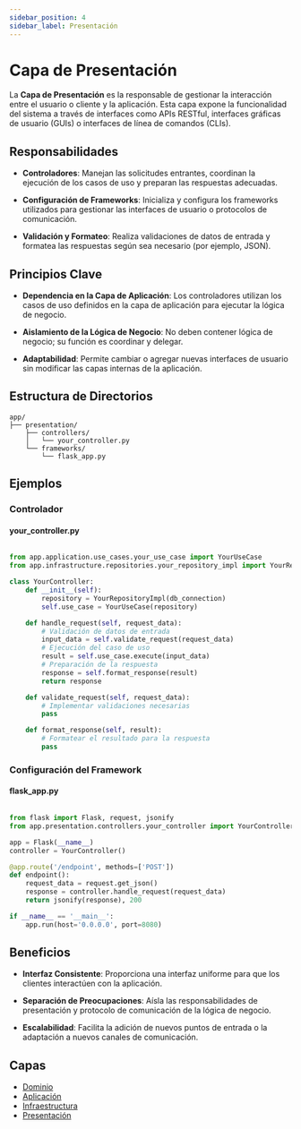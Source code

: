 ```yaml
---
sidebar_position: 4
sidebar_label: Presentación
---
```


# Capa de Presentación

La **Capa de Presentación** es la responsable de gestionar la interacción entre el usuario o cliente y la aplicación. Esta capa expone la funcionalidad del sistema a través de interfaces como APIs RESTful, interfaces gráficas de usuario (GUIs) o interfaces de línea de comandos (CLIs).

## Responsabilidades

- **Controladores**: Manejan las solicitudes entrantes, coordinan la ejecución de los casos de uso y preparan las respuestas adecuadas.

- **Configuración de Frameworks**: Inicializa y configura los frameworks utilizados para gestionar las interfaces de usuario o protocolos de comunicación.

- **Validación y Formateo**: Realiza validaciones de datos de entrada y formatea las respuestas según sea necesario (por ejemplo, JSON).

## Principios Clave

- **Dependencia en la Capa de Aplicación**: Los controladores utilizan los casos de uso definidos en la capa de aplicación para ejecutar la lógica de negocio.

- **Aislamiento de la Lógica de Negocio**: No deben contener lógica de negocio; su función es coordinar y delegar.

- **Adaptabilidad**: Permite cambiar o agregar nuevas interfaces de usuario sin modificar las capas internas de la aplicación.

## Estructura de Directorios

```plaintext
app/
├── presentation/
    ├── controllers/
    │   └── your_controller.py
    └── frameworks/
        └── flask_app.py
```

## Ejemplos

### Controlador

#### your_controller.py

```python

from app.application.use_cases.your_use_case import YourUseCase
from app.infrastructure.repositories.your_repository_impl import YourRepositoryImpl

class YourController:
    def __init__(self):
        repository = YourRepositoryImpl(db_connection)
        self.use_case = YourUseCase(repository)

    def handle_request(self, request_data):
        # Validación de datos de entrada
        input_data = self.validate_request(request_data)
        # Ejecución del caso de uso
        result = self.use_case.execute(input_data)
        # Preparación de la respuesta
        response = self.format_response(result)
        return response

    def validate_request(self, request_data):
        # Implementar validaciones necesarias
        pass

    def format_response(self, result):
        # Formatear el resultado para la respuesta
        pass

```

### Configuración del Framework

#### flask_app.py

```python

from flask import Flask, request, jsonify
from app.presentation.controllers.your_controller import YourController

app = Flask(__name__)
controller = YourController()

@app.route('/endpoint', methods=['POST'])
def endpoint():
    request_data = request.get_json()
    response = controller.handle_request(request_data)
    return jsonify(response), 200

if __name__ == '__main__':
    app.run(host='0.0.0.0', port=8080)

```

## Beneficios

- **Interfaz Consistente**: Proporciona una interfaz uniforme para que los clientes interactúen con la aplicación.

- **Separación de Preocupaciones**: Aísla las responsabilidades de presentación y protocolo de comunicación de la lógica de negocio.

- **Escalabilidad**: Facilita la adición de nuevos puntos de entrada o la adaptación a nuevos canales de comunicación.

## Capas

- [Dominio](dominio.md)
- [Aplicación](presentacion.md)
- [Infraestructura](infraestructura.md)
- [Presentación](presentacion.md)
